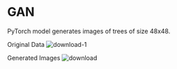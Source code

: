 # GAN

PyTorch model generates images of trees of size 48x48.

Original Data
![download-1](https://user-images.githubusercontent.com/43874717/224698258-2b09867d-f37e-4f08-901a-74dfd3dcc7db.png)

Generated Images
![download](https://user-images.githubusercontent.com/43874717/224698303-8d570b4a-6c9f-4b70-8204-178c591d61f4.png)
